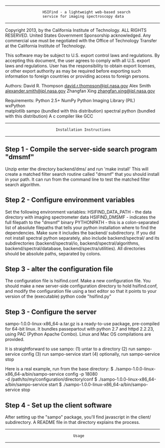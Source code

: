 -------------------------------------------------------------------------------
                     HSIFind - a lightweight web-based search 
                     service for imaging spectroscopy data
-------------------------------------------------------------------------------

Copyright 2013, by the California Institute of Technology.  ALL RIGHTS 
RESERVED. United States Government Sponsorship acknowledged. Any commercial 
use must be negotiated with the Office of Technology Transfer at the California 
Institute of Technology.

This software may be subject to U.S. export control laws and regulations. By 
accepting this document, the user agrees to comply with all U.S. export laws 
and regulations.  User has the responsibility to obtain export licenses, or
other export authority as may be required before exporting such information to 
foreign countries or providing access to foreign persons.
 
Authors:
  David R. Thompson   david.r.thompson@jpl.nasa.gov
  Alex Smith   alexander.smith@jpl.nasa.gov 
  Zhangfan Xing   zhangfan.xing@jpl.nasa.gov

Requirements:
  Python 2.5+ 
  NumPy 
  Python Imaging Library (PIL)  
  wxPython  
  matplotlib 
  sampo (bundled with this distribution) 
  spectral python (bundled with this distribution) 
  A c compiler like GCC 


-------------------------------------------------------------------------------
                           Installation Instructions
-------------------------------------------------------------------------------


Step 1 - Compile the server-side search program "dmsmf"
-------------------------------------------------------------------------------
Unzip enter the directory backend/dms/ and run 'make install' This will create 
a matched filter search routine called "dmsmf" that you should install in your 
path.  It can run from the command line to test the matched filter search 
algorithm.  


Step 2 - Configure environment variables
-------------------------------------------------------------------------------
Set the following environment variables: 
  HSIFIND_DATA_PATH - the data directory with imaging spectrometer data
  HSIFIND_DMSMF - indicates the full filepath to the "dmsmf" binary
  PYTHONPATH - this is a colon-separated list of absolute filepaths that tells 
    your python installation where to find the dependencies.  Make sure it 
    includes the backend/ subdirectory. If you did not install spectral python 
    separately, also include backend/spectral/ and its subdirectories 
    (backend/spectral/io, backend/spectral/algorithms, 
     backend/spectral/database, backend/spectra/utilities).  All directories 
    should be absolute paths, separated by colons.


Step 3 - alter the configuration file
-------------------------------------------------------------------------------
The configuration file is hsifind.conf. Make a new configuration file. You 
should make a new server-side configuration directory to hold hsifind.conf, and 
modify the configuration file using a text editor so that it points to your 
version of the (executable) python code "hsifind.py"


Step 3 - Configure the server
----------------------------
sampo-1.0.0-linux-x86_64-a.tar.gz is a ready-to-use package, pre-compiled for 
64-bit linux. It bundles passepartout with python 2.7 and httpd 2.2.23, using 
PAC (Python Apache Combo).  Linux and Mac OS compilations are provided. 

It is straightforward to use sampo:
(1) untar to a directory
(2) run sampo-service config
(3) run sampo-service start
(4) optionally, run sampo-service stop

Here is a real example, run from the base directory: 
$ ./sampo-1.0.0-linux-x86_64-a/bin/sampo-service config -p 18080 \
      -d /path/to/my/configuration/directory/conf
$ ./sampo-1.0.0-linux-x86_64-a/bin/sampo-service start
$ ./sampo-1.0.0-linux-x86_64-a/bin/sampo-service stop


Step 4 - Set up the client software
---------------------------------
After setting up the "sampo" package, you'll find javascript in the client/
subdirectory.  A README file in that directory explains the process.


-------------------------------------------------------------------------------
                                   Usage
-------------------------------------------------------------------------------




